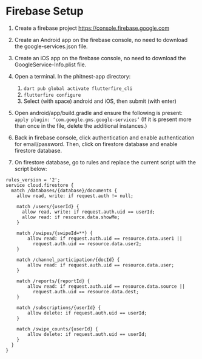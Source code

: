 # Firebase Setup

1. Create a firebase project https://console.firebase.google.com

2. Create an Android app on the firebase console, no need to download the google-services.json file.

3. Create an iOS app on the firebase console, no need to download the GoogleService-Info.plist file.

4. Open a terminal. In the phitnest-app directory:
    1. ```dart pub global activate flutterfire_cli```
    2. ```flutterfire configure```
    3. Select (with space) android and iOS, then submit (with enter)

5. Open android/app/build.gradle and ensure the following is present: ```apply plugin: ‘com.google.gms.google-services’```
    (If it is present more than once in the file, delete the additional instances.)

6. Back in firebase console, click authentication and enable authentication for email/password. Then, click on firestore database and enable firestore database.

7. On firestore database, go to rules and replace the current script with the script below:
```
rules_version = '2';
service cloud.firestore {
  match /databases/{database}/documents {
    allow read, write: if request.auth != null;

    match /users/{userId} {
      allow read, write: if request.auth.uid == userId;
      allow read: if resource.data.showMe;
    }
    
    match /swipes/{swipeId=**} {
    	allow read: if request.auth.uid == resource.data.user1 || 
      	  request.auth.uid == resource.data.user2;
    }
    
    match /channel_participation/{docId} {
    	allow read: if request.auth.uid == resource.data.user;
    }
    
    match /reports/{reportId} {
    	allow read: if request.auth.uid == resource.data.source ||
          request.auth.uid == resource.data.dest;
    }
    
    match /subscriptions/{userId} {
    	allow delete: if request.auth.uid == userId;
    }
    
    match /swipe_counts/{userId} {
    	allow delete: if request.auth.uid == userId;
    }
  }
}
```

